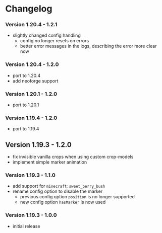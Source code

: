 # Changelog

### Version 1.20.4 - 1.2.1

- slightly changed config handling
    - config no longer resets on errors
    - better error messages in the logs, describing the error more clear now

### Version 1.20.4 - 1.2.0

- port to 1.20.4
- add neoforge support

### Version 1.20.1 - 1.2.0

- port to 1.20.1

### Version 1.19.4 - 1.2.0

- port to 1.19.4

## Version 1.19.3 - 1.2.0

- fix invisible vanilla crops when using custom crop-models
- implement simple marker animation

### Version 1.19.3 - 1.1.0

- add support for `minecraft:sweet_berry_bush`
- rename config option to disable the marker
    - previous config option `position` is no longer supported
    - new config option `hasMarker` is now used

### Version 1.19.3 - 1.0.0

- initial release
